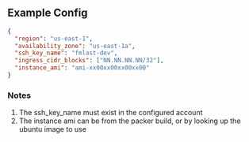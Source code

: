 ## Example Config

```json
{
  "region": "us-east-1",
  "availability_zone": "us-east-1a",
  "ssh_key_name": "fmlast-dev",
  "ingress_cidr_blocks": ["NN.NN.NN.NN/32"],
  "instance_ami": "ami-xx00xx00xx00xx00"
}
```

### Notes
1. The ssh_key_name must exist in the configured account
1. The instance ami can be from the packer build, or by looking up the ubuntu image to use
